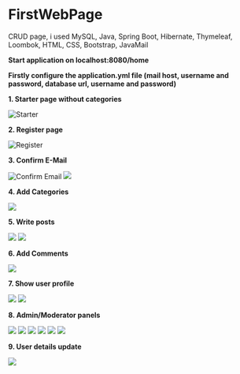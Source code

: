# FirstWebPage

CRUD page, i used MySQL, Java, Spring Boot, Hibernate, Thymeleaf, Loombok, HTML, CSS, Bootstrap, JavaMail

**Start application on localhost:8080/home**

**Firstly configure the application.yml file (mail host, username and password, database url, username and password)**

**1. Starter page without categories**

![](https://i.imgur.com/wzuAmfy.png "Starter")

**2. Register page**

![](https://i.imgur.com/qX1WQ39.png "Register")

**3. Confirm E-Mail** 

![](https://i.imgur.com/RoqmldK.png "Confirm Email")
![](https://i.imgur.com/FZMxEQW.png)

**4. Add Categories**

![](https://i.imgur.com/aaG13wX.png)

**5. Write posts**

![](https://i.imgur.com/cXbiScw.png)
![](https://i.imgur.com/XqBmyav.png)

**6. Add Comments**

![](https://i.imgur.com/QZMW73t.png)

**7. Show user profile**

![](https://i.imgur.com/cWhIQHA.png)
![](https://i.imgur.com/wubWrWs.png)

**8. Admin/Moderator panels**

![](https://i.imgur.com/s8LHwfz.png)
![](https://i.imgur.com/sAMaj2c.png)
![](https://i.imgur.com/ZgFvAt4.png)
![](https://i.imgur.com/MxKMRH3.png)
![](https://i.imgur.com/BdxsPj1.png)
![](https://i.imgur.com/rQ5EbF5.png)

**9. User details update**

![](https://i.imgur.com/CgvMIK2.png)
